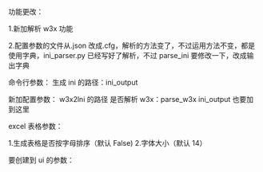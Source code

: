 功能更改：

1.新加解析 w3x 功能

2.配置参数的文件从.json 改成.cfg，解析的方法变了，不过运用方法不变，都是使用字典，ini_parser.py 已经写好了解析，不过 parse_ini 要修改一下，改成输出字典

命令行参数：
生成 ini 的路径：ini_output

新加配置参数：
w3x2lni 的路径
是否解析 w3x：parse_w3x
ini_output 也要加到这里

excel 表格参数：

1.生成表格是否按字母排序（默认 False) 2.字体大小（默认 14）

要创建到 ui 的参数：
